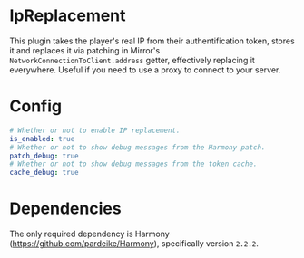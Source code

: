 # IpReplacement
This plugin takes the player's real IP from their authentification token, stores it and replaces it via patching in Mirror's `NetworkConnectionToClient.address` getter, effectively replacing it everywhere. Useful if you need to use a proxy to connect to your server.

# Config
```yaml
# Whether or not to enable IP replacement.
is_enabled: true
# Whether or not to show debug messages from the Harmony patch.
patch_debug: true
# Whether or not to show debug messages from the token cache.
cache_debug: true
```

# Dependencies 
The only required dependency is Harmony (https://github.com/pardeike/Harmony), specifically version `2.2.2`.
